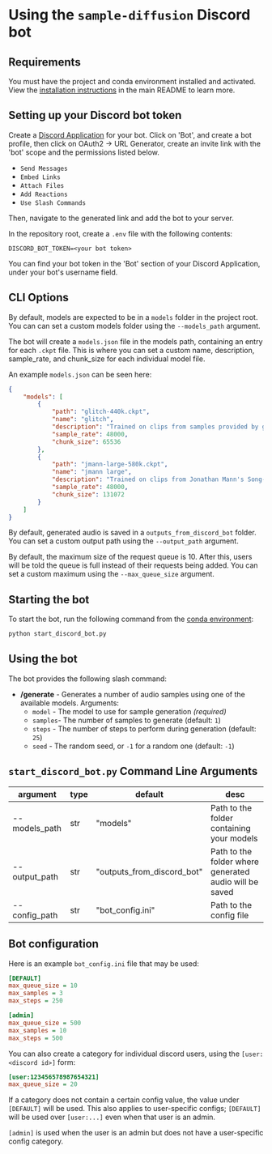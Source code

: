 # Using the `sample-diffusion` Discord bot

## Requirements

You must have the project and conda environment installed and activated. View the [installation instructions](https://github.com/sudosilico/sample-diffusion#installation) in the main README to learn more.

## Setting up your Discord bot token

Create a [Discord Application](https://discord.com/developers/applications/) for your bot. Click on 'Bot', and create a bot profile, then click on OAuth2 -> URL Generator, create an invite link with the 'bot' scope and the permissions listed below.

- `Send Messages`
- `Embed Links`
- `Attach Files`
- `Add Reactions`
- `Use Slash Commands`

Then, navigate to the generated link and add the bot to your server.

In the repository root, create a `.env` file with the following contents:

```
DISCORD_BOT_TOKEN=<your bot token>
```

You can find your bot token in the 'Bot' section of your Discord Application, under your bot's username field.

## CLI Options

By default, models are expected to be in a `models` folder in the project root. You can can set a custom models folder using the `--models_path` argument.

The bot will create a `models.json` file in the models path, containing an entry for each `.ckpt` file. This is where you can set a custom name, description, sample_rate, and chunk_size for each individual model file.

An example `models.json` can be seen here:

```json
{
    "models": [
        {
            "path": "glitch-440k.ckpt",
            "name": "glitch",
            "description": "Trained on clips from samples provided by glitch.cool",
            "sample_rate": 48000,
            "chunk_size": 65536
        },
        {
            "path": "jmann-large-580k.ckpt",
            "name": "jmann large",
            "description": "Trained on clips from Jonathan Mann's Song-A-Day project",
            "sample_rate": 48000,
            "chunk_size": 131072
        }
    ]
}
```

By default, generated audio is saved in a `outputs_from_discord_bot` folder. You can set a custom output path using the `--output_path` argument.

By default, the maximum size of the request queue is 10. After this, users will be told the queue is full instead of their requests being added. You can set a custom maximum using the `--max_queue_size` argument.

## Starting the bot

To start the bot, run the following command from the [conda environment](https://github.com/sudosilico/sample-diffusion#installation):

```sh
python start_discord_bot.py
```

## Using the bot

The bot provides the following slash command:

- **/generate** - Generates a number of audio samples using one of the available models. Arguments:
    - `model` - The model to use for sample generation _(required)_
    - `samples`- The number of samples to generate (default: `1`)
    - `steps` - The number of steps to perform during generation (default: `25`)
    - `seed` - The random seed, or `-1` for a random one (default: `-1`)

## `start_discord_bot.py` Command Line Arguments

| argument | type | default | desc |
| --- | --- | --- | --- |
| --models_path | str | "models" | Path to the folder containing your models |
| --output_path | str | "outputs_from_discord_bot" | Path to the folder where generated audio will be saved |
| --config_path | str | "bot_config.ini" | Path to the config file |

## Bot configuration

Here is an example `bot_config.ini` file that may be used:

```ini
[DEFAULT]
max_queue_size = 10
max_samples = 3
max_steps = 250

[admin]
max_queue_size = 500
max_samples = 10
max_steps = 500
```

You can also create a category for individual discord users, using the `[user:<discord id>]` form:

```ini
[user:123456578987654321]
max_queue_size = 20
```

If a category does not contain a certain config value, the value under `[DEFAULT]` will be used. This also applies to user-specific configs; `[DEFAULT]` will be used over `[user:...]` even when that user is an admin. 

`[admin]` is used when the user is an admin but does not have a user-specific config category.